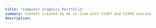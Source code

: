 ```yaml
---
title: "Computer Graphics Portfolio"
summary: Content created by me in line with CS307 and CS308 courses
description:
---
```

